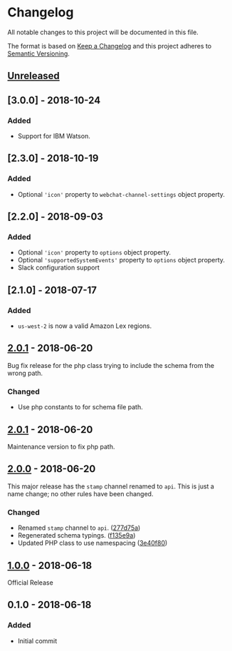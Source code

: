 # Changelog

All notable changes to this project will be documented in this file.

The format is based on [Keep a Changelog](https://keepachangelog.com/en/1.0.0/)
and this project adheres to
[Semantic Versioning](https://semver.org/spec/v2.0.0.html).

## [Unreleased]

## [3.0.0] - 2018-10-24

### Added

- Support for IBM Watson.

## [2.3.0] - 2018-10-19

### Added

- Optional `'icon'` property to `webchat-channel-settings` object property.

## [2.2.0] - 2018-09-03

### Added

- Optional `'icon'` property to `options` object property.
- Optional `'supportedSystemEvents'` property to `options` object property.
- Slack configuration support

## [2.1.0] - 2018-07-17

### Added

- `us-west-2` is now a valid Amazon Lex regions.

## [2.0.1] - 2018-06-20

Bug fix release for the php class trying to include the schema from the wrong
path.

### Changed

- Use php constants to for schema file path.

## [2.0.1] - 2018-06-20

Maintenance version to fix php path.

## [2.0.0] - 2018-06-20

This major release has the `stamp` channel renamed to `api`. This is just a name
change; no other rules have been changed.

### Changed

- Renamed `stamp` channel to `api`. ([277d75a])
- Regenerated schema typings. ([f135e9a])
- Updated PHP class to use namespacing ([3e40f80])

## [1.0.0] - 2018-06-18

Official Release

## 0.1.0 - 2018-06-18

### Added

- Initial commit

<!-- prettier-ignore-start -->

[Unreleased]: https://github.com/zwerm/bot-configs-schema/compare/v2.0.1...master

[2.0.1]: https://github.com/zwerm/bot-configs-schema/compare/v2.0.0...v2.0.1
[2.0.0]: https://github.com/zwerm/bot-configs-schema/compare/v1.0.0...v2.0.0
[1.0.0]: https://github.com/zwerm/bot-configs-schema/compare/v0.1.0...v1.0.0

[277d75a]: https://github.com/zwerm/bot-configs-schema/commit/277d75a
[f135e9a]: https://github.com/zwerm/bot-configs-schema/commit/f135e9a
[3e40f80]: https://github.com/zwerm/bot-configs-schema/commit/3e40f80

<!-- prettier-ignore-end -->
